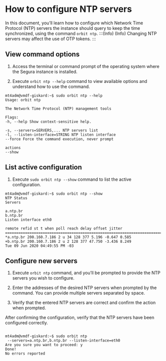 # How to configure NTP servers

In this document, you’ll learn how to configure which Network Time Protocol (NTP) servers the instance should query to keep the time synchronized, using the command `orbit ntp`.
:::(Info) (Info)
Changing NTP servers may affect the use of OTP tokens.
:::

## View command options

1. Access the terminal or command prompt of the operating system where the Segura instance is installed.

1. Execute `orbit ntp --help` command to view available options and understand how to use the command.
```
mt4adm@vmdf-giskard:~$ sudo orbit ntp --help
Usage: orbit ntp

The Network Time Protocol (NTP) management tools

Flags:
-h, --help Show context-sensitive help.

-s, --servers=SERVERS,... NTP servers list
-l, --listen-interface=STRING NTP listen interface
--force Force the command execution, never prompt

actions
--show
``` 
## List active configuration

1. Execute `sudo orbit ntp --show` command to list the active configuration.
``` 
mt4adm@vmdf-giskard:~$ sudo orbit ntp --show
NTP Status
Servers

a.ntp.br
b.ntp.br
Listen interface eth0

remote refid st t when poll reach delay offset jitter
==========================================================================
*a.ntp.br 200.160.7.186 2 u 34 128 377 5.196 -0.647 0.585
+b.ntp.br 200.160.7.186 2 u 2 128 377 47.750 -3.436 8.249
Tue 09 Jun 2020 04:49:55 PM -03
```
## Configure new servers

1. Execute `orbit ntp` command, and you’ll be prompted to provide the NTP servers you wish to configure.

1. Enter the addresses of the desired NTP servers when prompted by the command. You can provide multiple servers separated by space.

1. Verify that the entered NTP servers are correct and confirm the action when prompted.

After confirming the configuration, verify that the NTP servers have been configured correctly.
``` 

mt4adm@vmdf-giskard:~$ sudo orbit ntp
 --servers=a.ntp.br,b.ntp.br --listen-interface=eth0
Are you sure you want to proceed: y
Done!
No errors reported
``` 